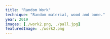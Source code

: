 ```yaml
---
title: "Random Work"
technique: "Random material, wood and bone."
year: 2019
images: [./work2.png, ./pall.jpg]
featuredImage: ./work2.png
---
```

